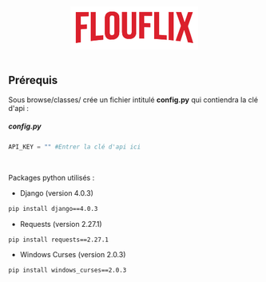 <div align="center"><img src="Latest/doc/img/flouflix.png"></img></div>

<br>

## Prérequis

Sous browse/classes/ crée un fichier intitulé **config.py** qui contiendra la clé d'api :

##### config.py
``` config.py
API_KEY = "" #Entrer la clé d'api ici
```

<br>

Packages python utilisés :
* Django (version 4.0.3) 
 ```bash
 pip install django==4.0.3
 ```
* Requests (version 2.27.1)
 ```bash
 pip install requests==2.27.1
 ```
* Windows Curses (version 2.0.3)
 ```bash
 pip install windows_curses==2.0.3
 ```


